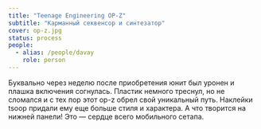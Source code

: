 ```yaml
---
title: "Teenage Engineering OP-Z"
subtitle: "Карманный секвенсор и синтезатор"
cover: op-z.jpg
status: process
people:
  - alias: /people/davay
    role: person
---
```


Буквально через неделю после приобретения юнит был уронен и плашка включения согнулась. Пластик немного треснул, но не сломался и с тех пор этот op-z обрел свой уникальный путь. Наклейки tsoop придали ему еще больше стиля и характера. А что творится на нижней панели! Это — сердце всего мобильного сетапа.
